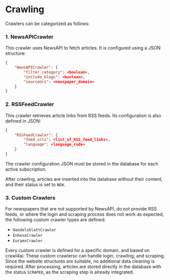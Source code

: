 # Crawling

Crawlers can be categorized as follows:

### 1. NewsAPICrawler

This crawler uses NewsAPI to fetch articles. It is configured using a JSON structure:

```json
{
    "NewsAPICrawler": {
        "filter_category": <boolean>,
        "include_blogs": <boolean>,
        "sourceUri": <newspaper_domain>
    }
}
```

### 2. RSSFeedCrawler

This crawler retrieves article links from RSS feeds. Its configuration is also defined in JSON:

```json
{
    "RSSFeedCrawler": {
        "feed_urls": <list_of_RSS_feed_links>,
        "language": <language_code>
    }
}
```

The crawler configuration JSON must be stored in the database for each active subscription.

After crawling, articles are inserted into the database without their content, and their status is set to `NEW`.

### 3. Custom Crawlers

For newspapers that are not supported by NewsAPI, do not provide RSS feeds, or where the login and scraping process does not work as expected, the following custom crawler types are defined:

- `HandelsblattCrawler`
- `EnhesaCrawler`
- `EuramsCrawler`

Every custom crawler is defined for a specific domain, and based on crawl4ai. These custom crawlersc can handle login, crawling, and scraping. Since the website structures are suitable, no additional data cleaning is required. After processing, articles are stored directly in the database with the status `SCRAPED`, as the scraping step is already integrated.
